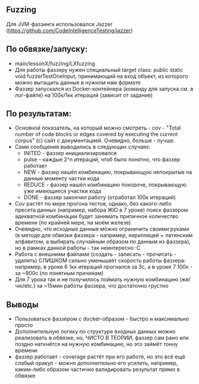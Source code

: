 ## Fuzzing
Для JVM-фаззинга использовался Jazzer (https://github.com/CodeIntelligenceTesting/jazzer)
 
## По обвязке/запуску: 
- main/lessonX/fuzzing/LXfuzzing
- Для работы фаззеру нужен специальный target class: public static void fuzzerTestOneInput, 
принимающий на вход объект, из которого можно вытащить данные в нужном нам формате
- Фаззер запускался из Docker-контейнера (команду для запуска см. в лог-файле) на 100к/1кк итераций (зависит от задания)

## По результатам:
- Основной показатель, на который можно смотреть - 
cov - "Total number of code blocks or edges covered by executing the current corpus" (c) сайт с документацией. 
Очевидно, больше - лучше.
- Сами сообщения выводились в следующих случаях:
  - INITED - фаззер инициализировался
  - pulse - каждые 2^n итераций, чтоб было понятно, что фаззер работает
  - NEW - фаззер нашёл комбинацию, покрывающую непокрытые на данные моменту частки кода
  - REDUCE - фаззер нашёл комбинацию покороче, покрывающую уже имеющиеся участки кода
  - DONE - фаззер закончил работу (отработал 100к итераций)
- Cov растёт по мере прогона тестов, однако, без какого-либо пресета данных (например, набора ЖЮ в 7 уроке)
поиск фаззером адекватной комбинации будет занимать приличное количество времени (по крайней мере, на моём железе)
- Очевидно, что исходные данные можно ограничить своими руками 
(в методе для обвязки фаззера - например, кириллицей + латинским алфавитом, а выбирать случайным образом по данным из фаззера),
но в рамках данной работы - так неинтересно :C
- Работа с внешними файлами (создать - записать - прочитать - удалить) СЛИШКОМ сильно уменьшает скорость работы фаззера:
например, в уроке 6 1кк итераций прогнался за 3с, а в уроке 7 100к - за ~900с (по понятным причинам)
- Для 7 урока так и не получилось поймать нужную комбинацию (жя/чю/etc.) за ~15мин работы фаззера, что достаточно грустно

## Выводы
- Пользоваться фаззером с docker-образом - быстро и максимально просто
- Дополнительную логику по структуре входных данных можно реализовать в обвязке, но, ЧИСТО В ТЕОРИИ, 
фаззер сам рано или поздно наткнётся на нужную комбинацию, но это займёт тонну времени
- фаззер работает - coverage растёт при его работе, но это всё ещё слабый оракул - можно дополнительно его усилить, 
например, каким-либо образом частично валидировать результат прямо в обвязке
